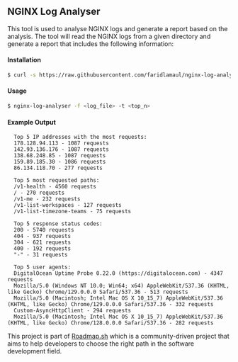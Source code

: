 ## NGINX Log Analyser

This tool is used to analyse NGINX logs and generate a report based on the analysis. The tool will read the NGINX logs from a given directory and generate a report that includes the following information:

#### Installation
```bash
$ curl -s https://raw.githubusercontent.com/faridlamaul/nginx-log-analyser/main/install.sh | sudo bash
```

#### Usage
```bash
$ nginx-log-analyser -f <log_file> -t <top_n>
```

#### Example Output
```
  Top 5 IP addresses with the most requests:
  178.128.94.113 - 1087 requests
  142.93.136.176 - 1087 requests
  138.68.248.85 - 1087 requests
  159.89.185.30 - 1086 requests
  86.134.118.70 - 277 requests

  Top 5 most requested paths:
  /v1-health - 4560 requests
  / - 270 requests
  /v1-me - 232 requests
  /v1-list-workspaces - 127 requests
  /v1-list-timezone-teams - 75 requests

  Top 5 response status codes:
  200 - 5740 requests
  404 - 937 requests
  304 - 621 requests
  400 - 192 requests
  "-" - 31 requests

  Top 5 user agents:
  DigitalOcean Uptime Probe 0.22.0 (https://digitalocean.com) - 4347 requests
  Mozilla/5.0 (Windows NT 10.0; Win64; x64) AppleWebKit/537.36 (KHTML, like Gecko) Chrome/129.0.0.0 Safari/537.36 - 513 requests
  Mozilla/5.0 (Macintosh; Intel Mac OS X 10_15_7) AppleWebKit/537.36 (KHTML, like Gecko) Chrome/129.0.0.0 Safari/537.36 - 332 requests
  Custom-AsyncHttpClient - 294 requests
  Mozilla/5.0 (Macintosh; Intel Mac OS X 10_15_7) AppleWebKit/537.36 (KHTML, like Gecko) Chrome/128.0.0.0 Safari/537.36 - 282 requests
```

This project is part of [Roadmap.sh](https://roadmap.sh/projects/nginx-log-analyser) which is a community-driven project that aims to help developers to choose the right path in the software development field.